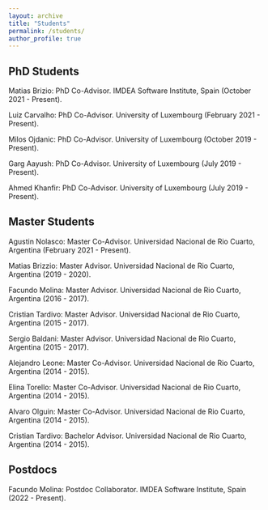 ```yaml
---
layout: archive
title: "Students"
permalink: /students/
author_profile: true
---
```



## PhD Students 

Matias Brizio: PhD Co-Advisor. IMDEA Software Institute, Spain (October 2021 - Present).

Luiz Carvalho: PhD Co-Advisor. University of Luxembourg (February 2021 - Present).

Milos Ojdanic: PhD Co-Advisor. University of Luxembourg (October 2019 - Present).

Garg Aayush: PhD Co-Advisor. University of Luxembourg (July 2019 - Present).

Ahmed Khanfir: PhD Co-Advisor. University of Luxembourg (July 2019 - Present).


## Master Students 

Agustin Nolasco: Master Co-Advisor. Universidad Nacional de Rio Cuarto, Argentina (February 2021 - Present).

Matias Brizzio: Master Advisor. Universidad Nacional de Rio Cuarto, Argentina (2019 - 2020).

Facundo Molina: Master Advisor. Universidad Nacional de Rio Cuarto, Argentina (2016 - 2017).

Cristian Tardivo: Master Advisor. Universidad Nacional de Rio Cuarto, Argentina (2015 - 2017).

Sergio Baldani: Master Advisor. Universidad Nacional de Rio Cuarto, Argentina (2015 - 2017).

Alejandro Leone: Master Co-Advisor. Universidad Nacional de Rio Cuarto, Argentina (2014 - 2015).

Elina Torello: Master Co-Advisor. Universidad Nacional de Rio Cuarto, Argentina (2014 - 2015). 

Alvaro Olguin: Master Co-Advisor. Universidad Nacional de Rio Cuarto, Argentina (2014 - 2015).

Cristian Tardivo: Bachelor Advisor. Universidad Nacional de Rio Cuarto, Argentina (2014 - 2015).

## Postdocs

Facundo Molina: Postdoc Collaborator. IMDEA Software Institute, Spain (2022 - Present).


